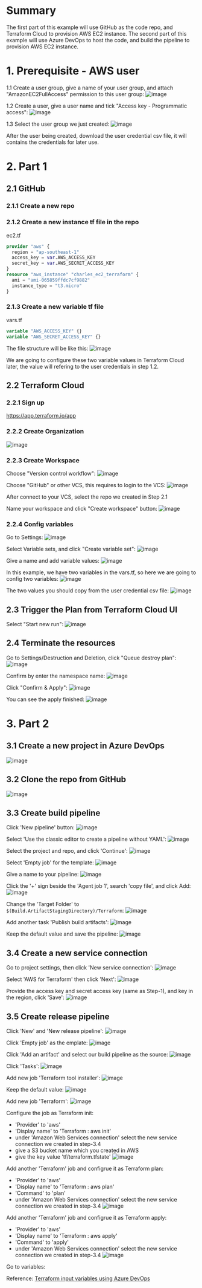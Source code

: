 # Summary
The first part of this example will use GitHub as the code repo, and Terraform Cloud to provision AWS EC2 instance.
The second part of this example will use Azure DevOps to host the code, and build the pipeline to provision AWS EC2 instance.

# 1. Prerequisite - AWS user
1.1 Create a user group, give a name of your user group, and attach "AmazonEC2FullAccess" permission to this user group:
![image](https://user-images.githubusercontent.com/2050620/195009400-2734173c-38c5-45cf-8ca0-e2629112e278.png)

1.2 Create a user, give a user name and tick "Access key - Programmatic access":
![image](https://user-images.githubusercontent.com/2050620/195009634-06a8362b-e41e-4269-b911-7f78973d0547.png)

1.3 Select the user group we just created:
![image](https://user-images.githubusercontent.com/2050620/195009798-a2ebf759-aff2-43d0-bcb5-171c1dcbe73a.png)

After the user being created, download the user credential csv file, it will contains the credentials for later use.

# 2. Part 1
## 2.1 GitHub
### 2.1.1 Create a new repo
### 2.1.2 Create a new instance tf file in the repo
ec2.tf
``` terraform
provider "aws" {
  region = "ap-southeast-1"
  access_key = var.AWS_ACCESS_KEY
  secret_key = var.AWS_SECRET_ACCESS_KEY
}
resource "aws_instance" "charles_ec2_terraform" {
  ami = "ami-065859ffdc7cf9882"
  instance_type = "t3.micro"
}
```
### 2.1.3 Create a new variable tf file
vars.tf
``` terraform
variable "AWS_ACCESS_KEY" {}
variable "AWS_SECRET_ACCESS_KEY" {}
```
The file structure will be like this:
![image](https://user-images.githubusercontent.com/2050620/195010969-84a396e1-9913-4a8f-a42b-bae520367dd3.png)

We are going to configure these two variable values in Terraform Cloud later, the value will refering to the user credentials in step 1.2.

## 2.2 Terraform Cloud
### 2.2.1 Sign up
https://app.terraform.io/app

### 2.2.2 Create Organization
![image](https://user-images.githubusercontent.com/2050620/195007023-4e20660a-1a78-4ce3-b208-fa846fc48ebf.png)

### 2.2.3 Create Workspace
Choose "Version control workflow":
![image](https://user-images.githubusercontent.com/2050620/195007164-978c1be2-7975-4d96-bbe8-4910c109492f.png)

Choose "GitHub" or other VCS, this requires to login to the VCS:
![image](https://user-images.githubusercontent.com/2050620/195007917-474ecf5d-b2b0-4898-a480-a7b2d7922ebf.png)

After connect to your VCS, select the repo we created in Step 2.1

Name your workspace and click "Create workspace" button:
![image](https://user-images.githubusercontent.com/2050620/195011821-8ca909c7-a4aa-464b-a593-24e7856b3b31.png)

### 2.2.4 Config variables
Go to Settings:
![image](https://user-images.githubusercontent.com/2050620/195012060-be280a20-dfa3-4912-af24-04f6bb61df5e.png)

Select Variable sets, and click "Create variable set":
![image](https://user-images.githubusercontent.com/2050620/195012238-20b39fd7-7cb1-457d-80cb-d92eef717b92.png)

Give a name and add variable values:
![image](https://user-images.githubusercontent.com/2050620/195012337-3b21e452-9080-43fa-9994-29395e4ee4c1.png)

In this example, we have two variables in the vars.tf, so here we are going to config two variables:
![image](https://user-images.githubusercontent.com/2050620/195012653-91637081-6c12-4743-93cc-275db8dfa451.png)

The two values you should copy from the user credential csv file:
![image](https://user-images.githubusercontent.com/2050620/195012986-566d32db-2718-4f6d-b822-7f334dd83535.png)

## 2.3 Trigger the Plan from Terraform Cloud UI
Select "Start new run":
![image](https://user-images.githubusercontent.com/2050620/195015211-81b0f0d8-67f1-47f7-bb07-406a477ee463.png)

## 2.4 Terminate the resources
Go to Settings/Destruction and Deletion, click "Queue destroy plan":
![image](https://user-images.githubusercontent.com/2050620/195016166-f1ec9291-d51a-43cd-a940-faf736f18051.png)

Confirm by enter the namespace name:
![image](https://user-images.githubusercontent.com/2050620/195016376-7d97d8c5-cbb4-4626-8277-1763f65646f7.png)

Click "Confirm & Apply":
![image](https://user-images.githubusercontent.com/2050620/195016673-ddb2ee65-1eed-4721-803f-c0765d3cccb1.png)

You can see the apply finished: 
![image](https://user-images.githubusercontent.com/2050620/195017239-2c95c55c-43d5-4c56-af6d-b5ceaf9eb3c3.png)

# 3. Part 2
## 3.1 Create a new project in Azure DevOps
![image](https://user-images.githubusercontent.com/2050620/195291468-ca1db847-fd81-418d-a156-a91acdc7016e.png)

## 3.2 Clone the repo from GitHub
![image](https://user-images.githubusercontent.com/2050620/195291705-1f5b54da-3058-4cc3-a167-9b346119a767.png)

## 3.3 Create build pipeline
Click 'New pipeline' button:
![image](https://user-images.githubusercontent.com/2050620/195292023-de1534e5-e0ee-4461-9288-f60cbed30756.png)

Select 'Use the classic editor to create a pipeline without YAML':
![image](https://user-images.githubusercontent.com/2050620/195292191-124f9ad3-3951-449f-bad8-d9439d10c0dd.png)

Select the project and repo, and click 'Continue':
![image](https://user-images.githubusercontent.com/2050620/195292379-7b7324c6-e526-40c9-b1e2-ef35e57193a4.png)

Select 'Empty job' for the template:
![image](https://user-images.githubusercontent.com/2050620/195292511-2d7221be-a279-488e-8bbd-3c92eae2a608.png)

Give a name to your pipeline:
![image](https://user-images.githubusercontent.com/2050620/195292681-3f207607-2642-4503-9b45-7d2588804551.png)

Click the '+' sign beside the 'Agent job 1', search 'copy file', and click Add:
![image](https://user-images.githubusercontent.com/2050620/195293094-78d21fb6-077d-4530-b7c9-a593d0123d29.png)

Change the 'Target Folder' to ```$(Build.ArtifactStagingDirectory)/Terraform```:
![image](https://user-images.githubusercontent.com/2050620/195293375-059130f2-16b4-4fc3-b5dd-9cbe950bfc27.png)

Add another task 'Publish build artifacts':
![image](https://user-images.githubusercontent.com/2050620/195293901-fa99f42b-5cc3-40fe-b308-856d3f9f26fb.png)

Keep the default value and save the pipeline:
![image](https://user-images.githubusercontent.com/2050620/195294203-67a1e4ab-c1a5-45ab-bbed-7f2923023a81.png)

## 3.4 Create a new service connection
Go to project settings, then click 'New service connection':
![image](https://user-images.githubusercontent.com/2050620/195303266-db67d494-afda-4d51-a8b6-84df0ae34114.png)

Select 'AWS for Terraform' then click 'Next':
![image](https://user-images.githubusercontent.com/2050620/195303845-91019166-8eb2-42fd-a38b-daf9f9d5b68b.png)

Provide the access key and secret access key (same as Step-1), and key in the region, click 'Save':
![image](https://user-images.githubusercontent.com/2050620/195304420-7d428eb1-12fa-4f78-969a-1bef99d66208.png)


## 3.5 Create release pipeline
Click 'New' and 'New release pipeline':
![image](https://user-images.githubusercontent.com/2050620/195296408-4b908a0e-c9c1-4a4c-a613-aaeb37c51a20.png)

Click 'Empty job' as the emplate:
![image](https://user-images.githubusercontent.com/2050620/195304858-c7b8d0b9-9923-447f-82b5-40cd535fe87f.png)

Click 'Add an artifact' and select our build pipeline as the source:
![image](https://user-images.githubusercontent.com/2050620/195305049-5c3de733-0784-4fb8-a200-39f561764da6.png)

Click 'Tasks':
![image](https://user-images.githubusercontent.com/2050620/195305295-a7905827-4b0c-45b3-9453-c6a4487b461a.png)

Add new job 'Terraform tool installer':
![image](https://user-images.githubusercontent.com/2050620/195305485-3dae7489-116a-48a2-a1be-d6168e9c2780.png)

Keep the default value:
![image](https://user-images.githubusercontent.com/2050620/195305849-dc5b389c-ad1b-4e20-9cc2-b5d2817dd271.png)

Add new job 'Terraform':
![image](https://user-images.githubusercontent.com/2050620/195305960-d8e84572-d617-4bb8-b46a-889b5b918d71.png)

Configure the job as Terraform init:
- 'Provider' to 'aws'
- 'Display name' to 'Terraform : aws init'
- under 'Amazon Web Services connection' select the new service connection we created in step-3.4
- give a S3 bucket name which you created in AWS
- give the key value 'tf/terraform.tfstate'
![image](https://user-images.githubusercontent.com/2050620/195308843-3a777dc1-28a9-4131-ac26-6bedb0daf0fd.png)

Add another 'Terraform' job and configrue it as Terraform plan:
- 'Provider' to 'aws'
- 'Display name' to 'Terraform : aws plan'
- 'Command' to 'plan'
- under 'Amazon Web Services connection' select the new service connection we created in step-3.4
![image](https://user-images.githubusercontent.com/2050620/195312405-6f52e3f9-66ac-440c-abb6-b2a1c6b2dc09.png)

Add another 'Terraform' job and configrue it as Terraform apply:
- 'Provider' to 'aws'
- 'Display name' to 'Terraform : aws apply'
- 'Command' to 'apply'
- under 'Amazon Web Services connection' select the new service connection we created in step-3.4
![image](https://user-images.githubusercontent.com/2050620/195312684-1094b448-1758-46e8-a14f-22e7328edba4.png)

Go to variables:

Reference: [Terraform input variables using Azure DevOps](https://gaunacode.com/terraform-input-variables-using-azure-devops)
